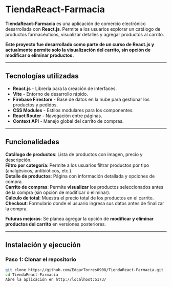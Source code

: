 # TiendaReact-Farmacia

**TiendaReact-Farmacia** es una aplicación de comercio electrónico desarrollada con **React.js**. Permite a los usuarios explorar un catálogo de productos farmacéuticos, visualizar detalles y agregar productos al carrito.  

 **Este proyecto fue desarrollado como parte de un curso de React.js y actualmente permite solo la visualización del carrito, sin opción de modificar o eliminar productos.**  

---

## Tecnologías utilizadas

- **React.js** - Librería para la creación de interfaces.  
- **Vite** - Entorno de desarrollo rápido.  
- **Firebase Firestore** - Base de datos en la nube para gestionar los productos y pedidos.  
- **CSS Modules** - Estilos modulares para los componentes.  
- **React Router** - Navegación entre páginas.  
- **Context API** - Manejo global del carrito de compras.  

---

## Funcionalidades

**Catálogo de productos**: Lista de productos con imagen, precio y descripción.  
**Filtro por categoría**: Permite a los usuarios filtrar productos por tipo (analgésicos, antibióticos, etc.).  
**Detalle de productos**: Página con información detallada y opciones de compra.  
**Carrito de compras**: Permite **visualizar** los productos seleccionados antes de la compra (sin opción de modificar o eliminar).  
**Cálculo de total**: Muestra el precio total de los productos en el carrito.  
**Checkout**: Formulario donde el usuario ingresa sus datos antes de finalizar la compra.  

**Futuras mejoras**: Se planea agregar la opción de **modificar y eliminar productos del carrito** en versiones posteriores.  

---

## Instalación y ejecución

### **Paso 1: Clonar el repositorio**
```sh
git clone https://github.com/EdgarTorres0908/TiendaReact-Farmacia.git
cd TiendaReact-Farmacia
Abre la aplicación en http://localhost:5173/
